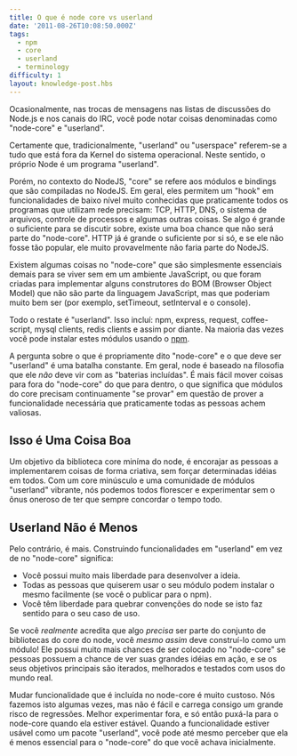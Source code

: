 ```yaml
---
title: O que é node core vs userland
date: '2011-08-26T10:08:50.000Z'
tags:
  - npm
  - core
  - userland
  - terminology
difficulty: 1
layout: knowledge-post.hbs
---
```


Ocasionalmente, nas trocas de mensagens nas listas de discussões do Node.js e nos canais do IRC, você pode notar coisas denominadas como "node-core" e "userland".

Certamente que, tradicionalmente, "userland" ou "userspace" referem-se a tudo que está fora da Kernel do sistema operacional. Neste sentido, o próprio Node é um programa "userland".

Porém, no contexto do NodeJS, "core" se refere aos módulos e bindings que são compiladas no NodeJS. Em geral, eles permitem um "hook" em funcionalidades de baixo nível muito conhecidas que praticamente todos os programas que utilizam rede precisam: TCP, HTTP, DNS, o sistema de arquivos, controle de processos e algumas outras coisas. Se algo é grande o suficiente para se discutir sobre, existe uma boa chance que não será parte do "node-core". HTTP já é grande o suficiente por si só, e se ele não fosse tão popular, ele muito provavelmente não faria parte do NodeJS.

Existem algumas coisas no "node-core" que são simplesmente essenciais demais para se viver sem em um ambiente JavaScript, ou que foram criadas para implementar alguns construtores do BOM (Browser Object Model) que não são parte da linguagem JavaScript, mas que poderiam muito bem ser (por exemplo, setTimeout, setInterval e o console).

Todo o restate é "userland". Isso incluí: npm, express, request, coffee-script, mysql clients, redis clients e assim por diante. Na maioria das vezes você pode instalar estes módulos usando o [npm](http://npmjs.org/).

A pergunta sobre o que é propriamente dito "node-core" e o que deve ser "userland" é uma batalha constante. Em geral, node é baseado na filosofia que ele *não* deve vir com as "baterias incluídas". É mais fácil mover coisas para fora do "node-core" do que para dentro, o que significa que módulos do core precisam continuamente "se provar" em questão de prover a funcionalidade necessária que praticamente todas as pessoas achem valiosas.

## Isso é Uma Coisa Boa

Um objetivo da biblioteca core miníma do node, é encorajar as pessoas a implementarem coisas de forma criativa, sem forçar determinadas idéias em todos. Com um core minúsculo e uma comunidade de módulos "userland" vibrante, nós podemos todos florescer e experimentar sem o ônus oneroso de ter que sempre concordar o tempo todo.

## Userland Não é Menos

Pelo contrário, é mais. Construindo funcionalidades em "userland" em vez de no "node-core" significa:

* Você possui muito mais liberdade para desenvolver a ideia.
* Todas as pessoas que quiserem usar o seu módulo podem instalar o mesmo facilmente (se você o publicar para o npm).
* Você têm liberdade para quebrar convenções do node se isto faz sentido para o seu caso de uso.

Se você *realmente* acredita que algo *precisa* ser parte do conjunto de bibliotecas do core do node, você *mesmo assim* deve construí-lo como um módulo! Ele possui muito mais chances de ser colocado no "node-core" se pessoas possuem a chance de ver suas grandes idéias em ação, e se os seus objetivos principais são iterados, melhorados e testados com usos do mundo real.

Mudar funcionalidade que é incluída no node-core é muito custoso. Nós fazemos isto algumas vezes, mas não é fácil e carrega consigo um grande risco de regressões. Melhor experimentar fora, e só então puxá-la para o node-core quando ela estiver estável. Quando a funcionalidade estiver usável como um pacote "userland", você pode até mesmo perceber que ela é menos essencial para o "node-core" do que você achava inicialmente.

